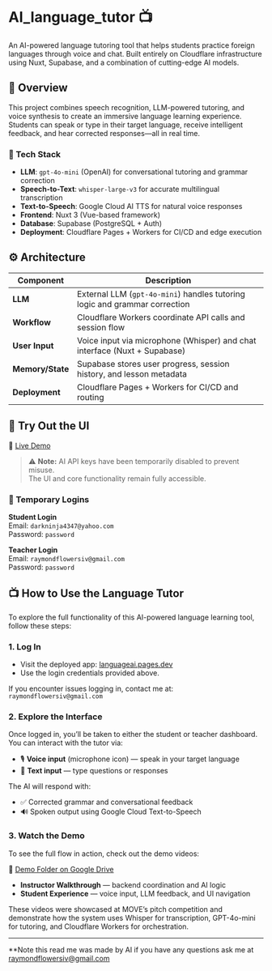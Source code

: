 # AI_language_tutor 📺

An AI-powered language tutoring tool that helps students practice foreign languages through voice and chat. Built entirely on Cloudflare infrastructure using Nuxt, Supabase, and a combination of cutting-edge AI models.

## 🧠 Overview

This project combines speech recognition, LLM-powered tutoring, and voice synthesis to create an immersive language learning experience. Students can speak or type in their target language, receive intelligent feedback, and hear corrected responses—all in real time.

### 🔧 Tech Stack

- **LLM**: `gpt-4o-mini` (OpenAI) for conversational tutoring and grammar correction  
- **Speech-to-Text**: `whisper-large-v3` for accurate multilingual transcription  
- **Text-to-Speech**: Google Cloud AI TTS for natural voice responses  
- **Frontend**: Nuxt 3 (Vue-based framework)  
- **Database**: Supabase (PostgreSQL + Auth)  
- **Deployment**: Cloudflare Pages + Workers for CI/CD and edge execution  

## ⚙️ Architecture

| Component         | Description                                                                 |
|------------------|-----------------------------------------------------------------------------|
| **LLM**           | External LLM (`gpt-4o-mini`) handles tutoring logic and grammar correction   |
| **Workflow**      | Cloudflare Workers coordinate API calls and session flow                     |
| **User Input**    | Voice input via microphone (Whisper) and chat interface (Nuxt + Supabase)    |
| **Memory/State**  | Supabase stores user progress, session history, and lesson metadata          |
| **Deployment**    | Cloudflare Pages + Workers for CI/CD and routing                 |

## 🚀 Try Out the UI

🔗 [Live Demo](https://languageai.pages.dev)

> ⚠️ **Note:** AI API keys have been temporarily disabled to prevent misuse.  
> The UI and core functionality remain fully accessible.

### 🔐 Temporary Logins

**Student Login**  
Email: `darkninja4347@yahoo.com`  
Password: `password`

**Teacher Login**  
Email: `raymondflowersiv@gmail.com`  
Password: `password`

## 📺 How to Use the Language Tutor

To explore the full functionality of this AI-powered language learning tool, follow these steps:

### 1. Log In
- Visit the deployed app: [languageai.pages.dev](https://languageai.pages.dev)
- Use the login credentials provided above.

If you encounter issues logging in, contact me at: `raymondflowersiv@gmail.com`

### 2. Explore the Interface
Once logged in, you’ll be taken to either the student or teacher dashboard. You can interact with the tutor via:
- 🎙️ **Voice input** (microphone icon) — speak in your target language
- 💬 **Text input** — type questions or responses

The AI will respond with:
- ✅ Corrected grammar and conversational feedback
- 🔊 Spoken output using Google Cloud Text-to-Speech

### 3. Watch the Demo
To see the full flow in action, check out the demo videos:

📼 [Demo Folder on Google Drive](https://drive.google.com/drive/folders/1WX_JkIMXxrEPqqpeAr81287FTuQvkNso?usp=drive_link)

- **Instructor Walkthrough** — backend coordination and AI logic  
- **Student Experience** — voice input, LLM feedback, and UI navigation  

These videos were showcased at MOVE’s pitch competition and demonstrate how the system uses Whisper for transcription, GPT-4o-mini for tutoring, and Cloudflare Workers for orchestration.

---

**Note this read me was made by AI if you have any questions ask me at raymondflowersiv@gmail.com




